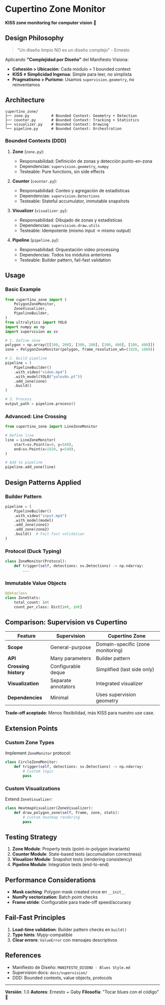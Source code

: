 # Cupertino Zone Monitor

**KISS zone monitoring for computer vision** 🎸

## Design Philosophy

> "Un diseño limpio NO es un diseño complejo" - Ernesto

Aplicando **"Complejidad por Diseño"** del Manifiesto Visiona:
- **Cohesión > Ubicación**: Cada módulo = 1 bounded context
- **KISS ≠ Simplicidad Ingenua**: Simple para leer, no simplista
- **Pragmatismo > Purismo**: Usamos `supervision.geometry`, no reinventamos

## Architecture

```
cupertino_zone/
├── zone.py          # Bounded Context: Geometry + Detection
├── counter.py       # Bounded Context: Tracking + Statistics
├── visualizer.py    # Bounded Context: Drawing
└── pipeline.py      # Bounded Context: Orchestration
```

### Bounded Contexts (DDD)

1. **Zone** (`zone.py`):
   - Responsabilidad: Definición de zonas y detección punto-en-zona
   - Dependencias: `supervision.geometry`, `numpy`
   - Testeable: Pure functions, sin side effects

2. **Counter** (`counter.py`):
   - Responsabilidad: Conteo y agregación de estadísticas
   - Dependencias: `supervision.Detections`
   - Testeable: Stateful accumulator, immutable snapshots

3. **Visualizer** (`visualizer.py`):
   - Responsabilidad: Dibujado de zonas y estadísticas
   - Dependencias: `supervision.draw.utils`
   - Testeable: Idempotente (mismo input → mismo output)

4. **Pipeline** (`pipeline.py`):
   - Responsabilidad: Orquestación video processing
   - Dependencias: Todos los módulos anteriores
   - Testeable: Builder pattern, fail-fast validation

## Usage

### Basic Example

```python
from cupertino_zone import (
    PolygonZoneMonitor,
    ZoneVisualizer,
    PipelineBuilder,
)
from ultralytics import YOLO
import numpy as np
import supervision as sv

# 1. Define zone
polygon = np.array([[100, 200], [300, 200], [300, 400], [100, 400]])
zone = PolygonZoneMonitor(polygon, frame_resolution_wh=(1920, 1080))

# 2. Build pipeline
pipeline = (
    PipelineBuilder()
    .with_video("video.mp4")
    .with_model(YOLO("yolov8n.pt"))
    .add_zone(zone)
    .build()
)

# 3. Process
output_path = pipeline.process()
```

### Advanced: Line Crossing

```python
from cupertino_zone import LineZoneMonitor

# Define line
line = LineZoneMonitor(
    start=sv.Point(x=0, y=540),
    end=sv.Point(x=1920, y=540),
)

# Add to pipeline
pipeline.add_zone(line)
```

## Design Patterns Applied

### Builder Pattern
```python
pipeline = (
    PipelineBuilder()
    .with_video("input.mp4")
    .with_model(model)
    .add_zone(zone1)
    .add_zone(zone2)
    .build()  # Fail-fast validation
)
```

### Protocol (Duck Typing)
```python
class ZoneMonitor(Protocol):
    def trigger(self, detections: sv.Detections) -> np.ndarray:
        ...
```

### Immutable Value Objects
```python
@dataclass
class ZoneStats:
    total_count: int
    count_per_class: Dict[int, int]
```

## Comparison: Supervision vs Cupertino

| Feature | Supervision | Cupertino Zone |
|---------|-------------|----------------|
| **Scope** | General-purpose | Domain-specific (zone monitoring) |
| **API** | Many parameters | Builder pattern |
| **Crossing history** | Configurable deque | Simplified (last side only) |
| **Visualization** | Separate annotators | Integrated visualizer |
| **Dependencies** | Minimal | Uses supervision geometry |

**Trade-off aceptado**: Menos flexibilidad, más KISS para nuestro use case.

## Extension Points

### Custom Zone Types

Implement `ZoneMonitor` protocol:

```python
class CircleZoneMonitor:
    def trigger(self, detections: sv.Detections) -> np.ndarray:
        # Custom logic
        pass
```

### Custom Visualizations

Extend `ZoneVisualizer`:

```python
class HeatmapVisualizer(ZoneVisualizer):
    def draw_polygon_zone(self, frame, zone, stats):
        # Custom heatmap rendering
        pass
```

## Testing Strategy

1. **Zone Module**: Property tests (point-in-polygon invariants)
2. **Counter Module**: State-based tests (accumulation correctness)
3. **Visualizer Module**: Snapshot tests (rendering consistency)
4. **Pipeline Module**: Integration tests (end-to-end)

## Performance Considerations

- **Mask caching**: Polygon mask created once en `__init__`
- **NumPy vectorization**: Batch point checks
- **Frame stride**: Configurable para trade-off speed/accuracy

## Fail-Fast Principles

1. **Load-time validation**: Builder pattern checks en `build()`
2. **Type hints**: Mypy-compatible
3. **Clear errors**: `ValueError` con mensajes descriptivos

## References

- Manifiesto de Diseño: `MANIFESTO_DISENO - Blues Style.md`
- Supervision docs: `docs/supervision/`
- DDD: Bounded contexts, value objects, protocols

---

**Versión**: 1.0
**Autores**: Ernesto + Gaby
**Filosofía**: "Tocar blues con el código" 🎸
